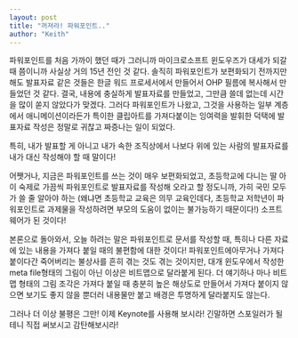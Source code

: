 ```yaml
---
layout: post
title: "꺼져라! 파워포인트.."
author: "Keith"
---
```


파워포인트를 처음 가까이 했던 때가 그러니까 마이크로소프트 윈도우즈가 대세가 되갈때 쯤이니까 사실상 거의 15년 전인 것 같다. 솔직히 파워포인트가 보편화되기 전까지만 해도 발표자료 같은 것들은 한글 워드 프로세서에서 만들어서 OHP 필름에 복사해서 만들었던 것 같다. 결국, 내용에 충실하게 발표자료를 만들었고, 그만큼 쓸데 없는데 시간을 많이 쏟지 않았다가 맞겠다. 그러다 파워포인트가 나왔고, 그것을 사용하는 일부 계층에서 애니메이션이라든가 특이한 클립아트를 가져다붙이는 잉여력을 발휘한 덕택에 발표자료 작성은 정말로 귀찮고 짜증나는 일이 되었다. 

특히, 내가 발표할 게 아니고 내가 속한 조직상에서 나보다 위에 있는 사람의 발표자료를 내가 대신 작성해야 할 때 말이다!

 어쨋거나, 지금은 파워포인트를 쓰는 것이 매우 보편화되었고, 초등학교에 다니는 딸 아이 숙제로 가끔씩 파워포인트로 발표자료를 작성해 오라고 할 정도니까, 가히 국민 모두가 쓸 줄 알아야 하는 (왜냐면 초등학교 교육은 의무 교육인데다, 초등학교 저학년이 파워포인트로 과제물을 작성하려면 부모의 도움이 없이는 불가능하기 때문이다!) 소프트웨어가 된 것이다!

본론으로 돌아와서, 오늘 하려는 말은 파워포인트로 문서를 작성할 때, 특히나 다른 자료에 있는 내용을 가져다 붙일 때의 불편함에 대한 것이다! 파워포인트에아무거나 가져다 붙이다간 죽어버리는 불상사를 흔히 겪는 것도 겪는 것이지만, 대개 윈도우에서 작성한 meta file형태의 그림이 아닌 이상은 비트맵으로 달라붙게 된다. 더 얘기하나 마나 비트맵 형태의 그림 조각은 가져다 붙일 때 충분히 높은 해상도로 만들어서 가져다 붙이지 않으면 보기도 좋지 않을 뿐더러 내용물만 붙고 배경은 투명하게 달라붙지도 않는다. 

그러나 더 이상 불평은 그만! 이제 Keynote를 사용해 보시라! 긴말하면 스포일러가 될테니 직접 써보시고 감탄해보시라!
 


